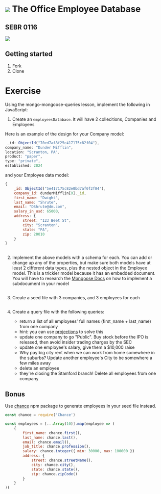 # ![](https://ga-dash.s3.amazonaws.com/production/assets/logo-9f88ae6c9c3871690e33280fcf557f33.png) The Office Employee Database

## SEBR 0116

![](https://nbcnews.shorthandstories.com/--the-office--turns-15/assets/Sy8UO5pKBS/office-package-today-2560-200106-2560x1440.jpeg)


## Getting started

1. Fork
1. Clone

# Exercise

Using the mongo-mongoose-queries lesson, implement the following in JavaScript:

1. Create an `employeesDatabase`. It will have 2 collecitions, Companies and Employees

Here is an example of the design for your Company  model:


```js
 _id: ObjectId("70ed7af8f25e417175c82f04"),
company_name: "Dunder Mifflin",
location: "Scranton, PA",
product: "paper",
type: "private",
established: 2024
```

and your Employee data model:
```js
{
    _id: ObjectId("5e417175c82e0bd7af0f2f04"),
    company_id: dunderMifflin[0]._id, 
    first_name: "Dwight",
    last_name: "Shrute",
    email: "DShrute@dm.com",
    salary_in_usd: 65000,
    address: {
        street: "123 Beet St",
        city: "Scranton",
        state: "PA",
        zip: 20010
    }
}

```
##
2. Implement the above models with a schema for each. You can add or change up any of the properties, but make sure both models have at least 2 different data types, plus the nested object in the Employee model. This is a trickier model because it has an embedded document. You will have to research the [Mongoose Docs](https://mongoosejs.com/docs/subdocs.html) on how to implement a subdocument in your model

##

3. Create a seed file with 3 companies, and  3 employees for each
   
##

4. Create a query file with the following queries:
  
    -  return a list of all employees' full names (first_name + last_name) from one company
      - hint: you can use [projections](https://mongoosejs.com/docs/api.html#model_Model.find) to solve this
    - update one company to go "Public". Buy stock before the IPO is released, then avoid insider trading charges by the SEC
    - update one employee's salary, give them a $10,000 raise
    - Why pay big city rent when we can work from home somewhere in the suburbs? Update another employee's City to be somewhere a few miles away
    - delete an employee
    - they're closing the Stamford branch! Delete all employees from one company
    

## Bonus

Use [chance](https://www.npmjs.com/package/chance) npm package to generate employees in your seed file instead.

```js
const chance = require('Chance')

const employees = [...Array(10)].map(employee => (
    {
        first_name: chance.first(),
        last_name: chance.last(),
        email: chance.email(),
        job_title: chance.profession(),
        salary: chance.integer({ min: 30000, max: 100000 })
        address: {
            street: chance.streetName(),
            city: chance.city(),
            state: chance.state(),
            zip: chance.zipCode()
        }
    }
))
```
